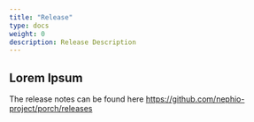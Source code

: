 ```yaml
---
title: "Release"
type: docs
weight: 0
description: Release Description
---
```


## Lorem Ipsum

The release notes can be found here <https://github.com/nephio-project/porch/releases>
